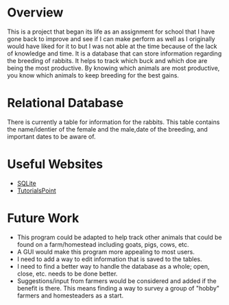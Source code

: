 # Overview

This is a project that began its life as an assignment for school that I have gone back to improve and see if I can make perform as well as I originally would have liked for it to but I was not able at the time because of the lack of knowledge and time. It is a database that can store information regarding the breeding of rabbits. It helps to track which buck and which doe are being the most productive. By knowing which animals are most productive, you know which animals to keep breeding for the best gains.

# Relational Database

There is currently a table for information for the rabbits. This table contains the name/identier of the female and the male,date of the breeding, and important dates to be aware of.

# Useful Websites

- [SQLite](https://www.sqlitetutorial.net/)
- [TutorialsPoint](https://www.tutorialspoint.com/sqlite/sqlite_python.htm)

# Future Work

- This program could be adapted to help track other animals that could be found on a farm/homestead including goats, pigs, cows, etc.
- A GUI would make this program more appealing to most users.
- I need to add a way to edit information that is saved to the tables.
- I need to find a better way to handle the database as a whole; open, close, etc. needs to be done better.
- Suggestions/input from farmers would be considered and added if the benefit is there. This means finding a way to survey a group of "hobby" farmers and homesteaders as a start.
